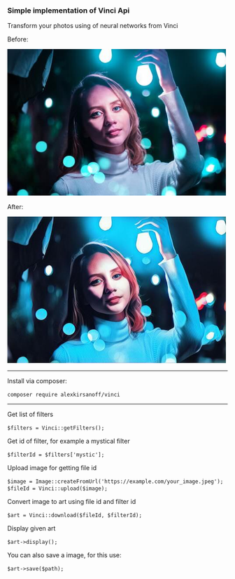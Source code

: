 ### Simple implementation of Vinci Api

Transform your photos using of neural networks from Vinci

Before:

![before](img/photo.jpg)

After:

![after](img/after.jpg)   

***

Install via composer:

    composer require alexkirsanoff/vinci

***
    
Get list of filters

    $filters = Vinci::getFilters();
    
Get id of filter, for example a mystical filter 
    
    $filterId = $filters['mystic'];
    
Upload image for getting file id
    
    $image = Image::createFromUrl('https://example.com/your_image.jpeg');
    $fileId = Vinci::upload($image);
    
    
Convert image to art using file id and filter id
    
    $art = Vinci::download($fileId, $filterId);
    
Display given art

    $art->display();
    
You can also save a image, for this use:

    $art->save($path);        